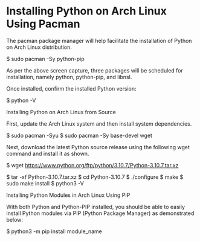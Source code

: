 # Installing Python on Arch Linux Using Pacman

The pacman package manager will help facilitate 
the installation of Python on Arch Linux distribution.

$ sudo pacman -Sy python-pip

As per the above screen capture, three packages will be 
scheduled for installation, namely python, python-pip, and libnsl.

Once installed, confirm the installed Python version:

$ python -V

Installing Python on Arch Linux from Source

First, update the Arch Linux system and then install system dependencies.

$ sudo pacman -Syu
$ sudo pacman -Sy base-devel wget

Next, download the latest Python source release using the following wget 
command and install it as shown.

$ wget https://www.python.org/ftp/python/3.10.7/Python-3.10.7.tar.xz

$ tar -xf Python-3.10.7.tar.xz
$ cd Python-3.10.7
$ ./configure
$ make 
$ sudo make install
$ python3 -V

Installing Python Modules in Arch Linux Using PIP

With both Python and Python-PIP installed, you 
should be able to easily install Python modules 
via PIP (Python Package Manager) as demonstrated below:

$ python3 -m pip install module_name
